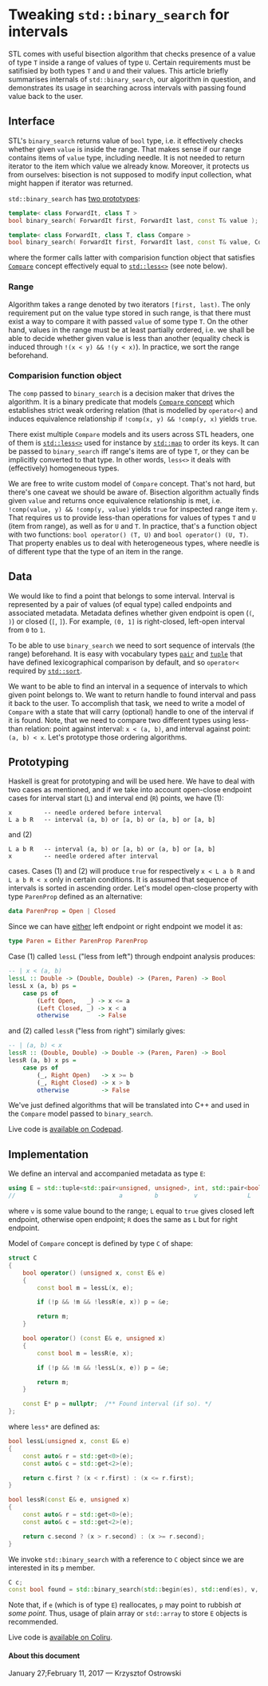 
# Tweaking `std::binary_search` for intervals

STL comes with useful bisection algorithm that checks presence of a value of type `T` inside a range of values of type `U`. Certain requirements must be satifisied by both types `T` and `U` and their values. This article briefly summarises internals of `std::binary_search`, our algorithm in question, and demonstrates its usage in searching across intervals with passing found value back to the user.

## Interface

STL's `binary_search` returns value of `bool` type, i.e. it effectively checks whether given `value` is inside the range. That makes sense if our range contains items of `value` type, including needle. It is not needed to return iterator to the item which value we already know. Moreover, it protects us from ourselves: bisection is not supposed to modify input collection, what might happen if iterator was returned.

`std::binary_search` has [two prototypes](http://en.cppreference.com/w/cpp/algorithm/binary_search):

```c++
template< class ForwardIt, class T >
bool binary_search( ForwardIt first, ForwardIt last, const T& value );

template< class ForwardIt, class T, class Compare >
bool binary_search( ForwardIt first, ForwardIt last, const T& value, Compare comp );
```

where the former calls latter with comparision function object that satisfies [`Compare`](http://en.cppreference.com/w/cpp/concept/Compare) concept effectively equal to [`std::less<>`](http://en.cppreference.com/w/cpp/utility/functional/less) (see note below).

### Range

Algorithm takes a range denoted by two iterators `[first, last)`. The only requirement put on the value type stored in such range, is that there must exist a way to compare it with passed `value` of some type `T`. On the other hand, values in the range must be at least partially ordered, i.e. we shall be able to decide whether given value is less than another (equality check is induced through `!(x < y) && !(y < x)`). In practice, we sort the range beforehand.

### Comparision function object

The `comp` passed to `binary_search` is a decision maker that drives the algorithm. It is a binary predicate that models [`Compare` concept](http://en.cppreference.com/w/cpp/concept/Compare) which establishes strict weak ordering relation (that is modelled by `operator<`) and induces equivalence relationship if `!comp(x, y) && !comp(y, x)` yields `true`.

There exist multiple `Compare` models and its users across STL headers, one of them is [`std::less<>`](http://en.cppreference.com/w/cpp/utility/functional/less) used for instance by [`std::map`](http://en.cppreference.com/w/cpp/container/map) to order its keys. It can be passed to `binary_search` iff range's items are of type `T`, or they can be implicitly converted to that type. In other words, `less<>` it deals with (effectively) homogeneous types.

We are free to write custom model of `Compare` concept. That's not hard, but there's one caveat we should be aware of. Bisection algorithm actually finds given `value` and returns once equivalence relationship is met, i.e. `!comp(value, y) && !comp(y, value)` yields `true` for inspected range item `y`. That requires us to provide less-than operations for values of types `T` and `U` (item from range), as well as for `U` and `T`. In practice, that's a function object with two functions: `bool operator() (T, U)` and `bool operator() (U, T)`. That property enables us to deal with heterogeneous types, where needle is of different type that the type of an item in the range.

## Data

We would like to find a point that belongs to some interval. Interval is represented by a pair of values (of equal type) called endpoints and associated metadata. Metadata defines whether given endpoint is open (`(`, `)`) or closed (`[`, `]`). For example, `(0, 1]` is right-closed, left-open interval from `0` to `1`.

To be able to use `binary_search` we need to sort sequence of intervals (the range) beforehand. It is easy with vocabulary types [`pair`](http://en.cppreference.com/w/cpp/utility/pair) and [`tuple`](http://en.cppreference.com/w/cpp/utility/tuple) that have defined lexicographical comparison by default, and so `operator<` required by [`std::sort`](http://en.cppreference.com/w/cpp/algorithm/sort).

We want to be able to find an interval in a sequence of intervals to which given point belongs to. We want to return handle to found interval and pass it back to the user. To accomplish that task, we need to write a model of `Compare` with a state that will carry (optional) handle to one of the interval if it is found. Note, that we need to compare two different types using less-than relation: point against interval: `x < (a, b)`, and interval against point: `(a, b) < x`. Let's prototype those ordering algorithms.

## Prototyping

Haskell is great for prototyping and will be used here. We have to deal with two cases as mentioned, and if we take into account open-close endpoint cases for interval start (`L`) and interval end (`R`) points, we have (1):


```
x         -- needle ordered before interval
L a b R   -- interval (a, b) or [a, b) or (a, b] or [a, b]
```

and (2)

```
L a b R   -- interval (a, b) or [a, b) or (a, b] or [a, b]
x         -- needle ordered after interval
```

cases. Cases (1) and (2) will produce `true` for respectively `x < L a b R` and `L a b R < x` only in certain conditions. It is assumed that sequence of intervals is sorted in ascending order. Let's model open-close property with type `ParenProp` defined as an alternative:

```haskell
data ParenProp = Open | Closed
```

Since we can have [either](https://hackage.haskell.org/package/base-4.9.1.0/docs/Data-Either.html) left endpoint or right endpoint we model it as:

```haskell
type Paren = Either ParenProp ParenProp
```

Case (1) called `lessL` ("less from left") through endpoint analysis produces:

```haskell
-- | x < (a, b)
lessL :: Double -> (Double, Double) -> (Paren, Paren) -> Bool
lessL x (a, b) ps =
    case ps of
        (Left Open,   _) -> x <= a
        (Left Closed, _) -> x < a
        otherwise        -> False
```

and (2) called `lessR` ("less from right") similarly gives:

```haskell
-- | (a, b) < x
lessR :: (Double, Double) -> Double -> (Paren, Paren) -> Bool
lessR (a, b) x ps =
    case ps of
        (_, Right Open)   -> x >= b
        (_, Right Closed) -> x > b
        otherwise         -> False
```

We've just defined algorithms that will be translated into C++ and used in the `Compare` model passed to `binary_search`.

Live code is [available on Codepad](http://codepad.org/TwASbkgn).

## Implementation

We define an interval and accompanied metadata as type `E`:

```c++
using E = std::tuple<std::pair<unsigned, unsigned>, int, std::pair<bool, bool>>;
//                             a         b          v              L     R
```

where `v` is some value bound to the range; `L` equal to `true` gives closed left endpoint, otherwise open endpoint; `R` does the same as `L` but for right endpoint.

Model of `Compare` concept is defined by type `C` of shape:

```c++
struct C
{
    bool operator() (unsigned x, const E& e)
    {
        const bool m = lessL(x, e);

        if (!p && !m && !lessR(e, x)) p = &e;

        return m;
    }

    bool operator() (const E& e, unsigned x)
    {
        const bool m = lessR(e, x);

        if (!p && !m && !lessL(x, e)) p = &e;

        return m;
    }

    const E* p = nullptr;  /** Found interval (if so). */
};
```

where `less*` are defined as:

```c++
bool lessL(unsigned x, const E& e)
{
    const auto& r = std::get<0>(e);
    const auto& c = std::get<2>(e);

    return c.first ? (x < r.first) : (x <= r.first);
}

bool lessR(const E& e, unsigned x)
{
    const auto& r = std::get<0>(e);
    const auto& c = std::get<2>(e);

    return c.second ? (x > r.second) : (x >= r.second);
}
```

We invoke `std::binary_search` with a reference to `C` object since we are interested in its `p` member.

```c++
C c;
const bool found = std::binary_search(std::begin(es), std::end(es), v, std::ref(c));
```

Note that, if `e` (which is of type `E`) reallocates, `p` may point to rubbish *at some point*. Thus, usage of plain array or `std::array` to store `E` objects is recommended.

Live code is [available on Coliru](http://coliru.stacked-crooked.com/a/5dfd6c6fe832d4d2).

#### About this document

January 27;February 11, 2017 &mdash; Krzysztof Ostrowski

